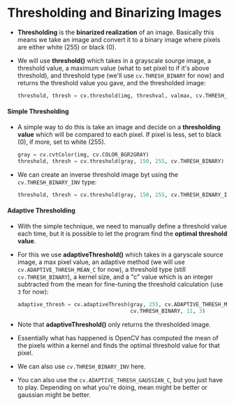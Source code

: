 # Thresholding and Binarizing Images

- **Thresholding** is the **binarized realization** of an image. Basically this means we take an image and convert it to a binary image where pixels are either white (255) or black (0).

- We will use **threshold()** which takes in a grayscale sourge image, a threshold value, a maximum value (what to set pixel to if it's above threshold), and threshold type (we'll use `cv.THRESH_BINARY` for now) and returns the threshold value you gave, and the thresholded image:
  
  ```python
  threshold, thresh = cv.threshold(img, threshval, valmax, cv.THRESH_BINARY)
  ```

#### Simple Thresholding

- A simple way to do this is take an image and decide on a **thresholding value** which will be compared to each pixel. If pixel is less, set to black (0), if more, set to white (255).
  
  ```python
  gray = cv.cvtColor(img, cv.COLOR_BGR2GRAY)
  threshold, thresh = cv.threshold(gray, 150, 255, cv.THRESH_BINARY)
  ```

- We can create an inverse threshold image byt using the `cv.THRESH_BINARY_INV` type:
  
  ```python
  threshold, thresh = cv.threshold(gray, 150, 255, cv.THRESH_BINARY_INV)
  ```

#### Adaptive Thresholding

- With the simple technique, we need to manually define a threshold value each time, but it is possible to let the program find the **optimal threshold value**.

- For this we use **adaptiveThreshold()** which takes in a garyscale source image, a max pixel value, an adaptive method (we will use `cv.ADAPTIVE_THRESH_MEAN_C` for now), a threshold type (still `cv.THRESH_BINARY`), a kernel size, and a "c" value which is an integer subtracted from the mean for fine-tuning the threshold calculation (use `3` for now):
  
  ```python
  adaptive_thresh = cv.adaptiveThresh(gray, 255, cv.ADAPTIVE_THRESH_MEAN_C,
                                      cv.THRESH_BINARY, 11, 3)
  ```

- Note that **adaptiveThreshold()** only returns the thresholded image.

- Essentially what has happened is OpenCV has computed the mean of the pixels within a kernel and finds the optimal threshold value for that pixel.

- We can also use `cv.THRESH_BINARY_INV` here.

- You can also use the `cv.ADAPTIVE_THRESH_GAUSSIAN_C`, but you just have to play. Depending on what you're doing, mean might be better or gaussian might be better.
